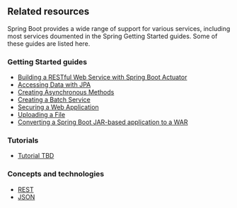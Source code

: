 ## Related resources

Spring Boot provides a wide range of support for various services, including most services doumented in the Spring Getting Started guides. Some of these guides are listed here.

### Getting Started guides

* [Building a RESTful Web Service with Spring Boot Actuator][gs-actuator-service]
* [Accessing Data with JPA][gs-accessing-data-jpa]
* [Creating Asynchronous Methods][gs-async-method]
* [Creating a Batch Service][gs-batch-processing]
* [Securing a Web Application][gs-securing-web]
* [Uploading a File][gs-uploading-files]
* [Converting a Spring Boot JAR-based application to a WAR][gs-convert-jar-to-war]

[gs-actuator-service]: /guides/gs/actuator-service/content
[gs-accessing-data-jpa]: /guides/gs/accessing-data-jpa/content
[gs-async-method]: /guides/gs/async-method/content
[gs-batch-processing]: /guides/gs/batch-processing/content
[gs-securing-web]: /guides/gs/securing-web/content
[gs-uploading-files]: /guides/gs/uploading-files/content
[gs-convert-jar-to-war]: /guides/gs/convert-jar-to-war/content

### Tutorials

* [Tutorial TBD][tut-tbd]

[tut-tbd]: /guides/tutorials/tbd

### Concepts and technologies

* [REST][u-rest]
* [JSON][u-json]

[u-rest]: /understanding/rest
[u-json]: /understanding/json
